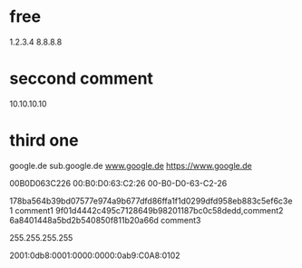 # free
1.2.3.4
8.8.8.8
# seccond comment
10.10.10.10
# third one
google.de
sub.google.de
www.google.de
https://www.google.de

00B0D063C226
00:B0:D0:63:C2:26
00-B0-D0-63-C2-26

178ba564b39bd07577e974a9b677dfd86ffa1f1d0299dfd958eb883c5ef6c3e1  comment1
9f01d4442c495c7128649b98201187bc0c58dedd,comment2
6a8401448a5bd2b540850f811b20a66d comment3

255.255.255.255

2001:0db8:0001:0000:0000:0ab9:C0A8:0102
